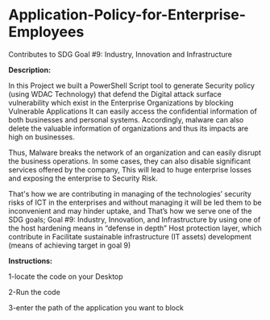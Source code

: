 # Application-Policy-for-Enterprise-Employees
Contributes to SDG Goal #9: Industry, Innovation and Infrastructure

**Description:**

In this Project we built a PowerShell Script tool to generate Security policy (using WDAC Technology) 
that defend the Digital attack surface vulnerability which exist in the Enterprise Organizations by blocking Vulnerable Applications
It can easily access the confidential information of both businesses and personal systems. Accordingly, malware can also delete the valuable information of organizations and thus its impacts are high on businesses.

Thus, Malware breaks the network of an organization and can easily disrupt the business operations. In some cases, they can also disable significant services offered by the company, This will lead to huge enterprise losses and exposing the enterprise to Security Risk.​

That's how we are contributing in managing of the technologies’ security risks of ICT in the enterprises and without managing it will be led them to be inconvenient and may hinder uptake, and That’s how we serve one of the SDG goals; Goal #9: Industry, Innovation, and Infrastructure by using one of the host hardening means in “defense in depth” Host protection layer, which contribute in Facilitate sustainable infrastructure (IT assets) development  (means of achieving target in goal 9)​


**Instructions:**

1-locate the code on your Desktop

2-Run the code

3-enter the path of the application you want to block

